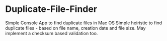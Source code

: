 # Duplicate-File-Finder
Simple Console App to find duplicate files in Mac OS
Simple heiristic to find duplicate files - based on file name, creation date and file size.
May implement a checksum based validation too.
